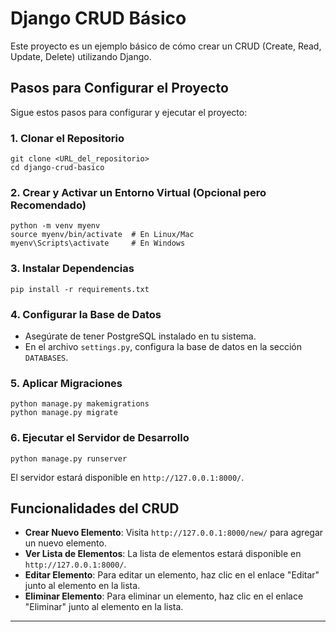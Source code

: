 # Django CRUD Básico

Este proyecto es un ejemplo básico de cómo crear un CRUD (Create, Read, Update, Delete) utilizando Django.

## Pasos para Configurar el Proyecto

Sigue estos pasos para configurar y ejecutar el proyecto:

### 1. Clonar el Repositorio

```
git clone <URL_del_repositorio>
cd django-crud-basico
```

### 2. Crear y Activar un Entorno Virtual (Opcional pero Recomendado)

```
python -m venv myenv
source myenv/bin/activate  # En Linux/Mac
myenv\Scripts\activate     # En Windows
```

### 3. Instalar Dependencias

```
pip install -r requirements.txt
```

### 4. Configurar la Base de Datos

- Asegúrate de tener PostgreSQL instalado en tu sistema.
- En el archivo `settings.py`, configura la base de datos en la sección `DATABASES`.

### 5. Aplicar Migraciones

```
python manage.py makemigrations
python manage.py migrate
```

### 6. Ejecutar el Servidor de Desarrollo

```
python manage.py runserver
```

El servidor estará disponible en `http://127.0.0.1:8000/`.

## Funcionalidades del CRUD

- **Crear Nuevo Elemento**: Visita `http://127.0.0.1:8000/new/` para agregar un nuevo elemento.
- **Ver Lista de Elementos**: La lista de elementos estará disponible en `http://127.0.0.1:8000/`.
- **Editar Elemento**: Para editar un elemento, haz clic en el enlace "Editar" junto al elemento en la lista.
- **Eliminar Elemento**: Para eliminar un elemento, haz clic en el enlace "Eliminar" junto al elemento en la lista.

---

